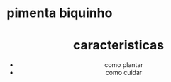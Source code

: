 # pimenta biquinho
<html lang="en">
<head>
    <meta charset="UTF-8">
    <meta http-equiv="X-UA-Compatible" content="IE=edge">
    <meta name="viewport" content="width=device-width, initial-scale=1.0">
    <link rel="stylesheet" href="style.css">
</head>
<body>
    <header>
        <h1>caracteristicas</h1>
        <ul>
            <li>como plantar</li>
            <li>como cuidar</li>
        </ul>
    </header>

</body>
</html>
